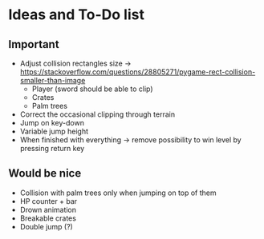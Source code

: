 # Ideas and To-Do list

## Important
- Adjust collision rectangles size
    -> https://stackoverflow.com/questions/28805271/pygame-rect-collision-smaller-than-image
    - Player (sword should be able to clip)
    - Crates
    - Palm trees
- Correct the occasional clipping through terrain
- Jump on key-down
- Variable jump height
- When finished with everything -> remove possibility to win level by pressing return key

## Would be nice
- Collision with palm trees only when jumping on top of them
- HP counter + bar
- Drown animation
- Breakable crates
- Double jump (?)

